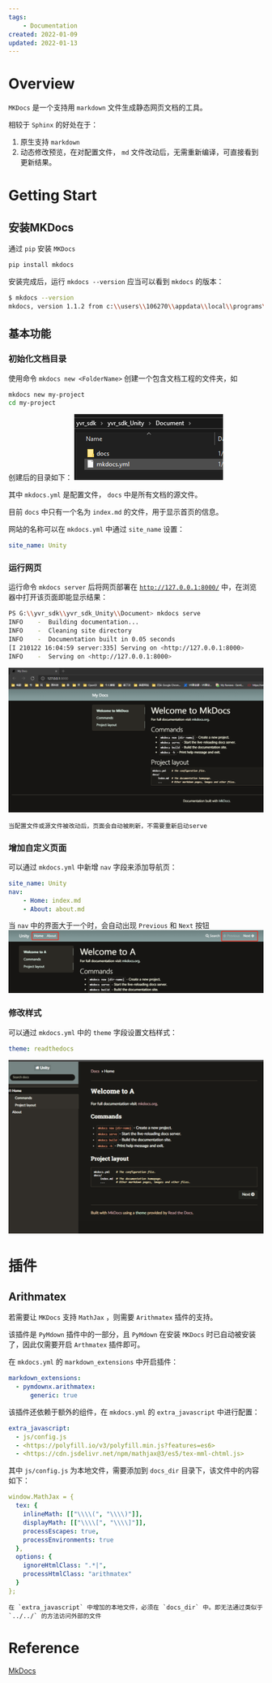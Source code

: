 ```yaml
---
tags:
    - Documentation
created: 2022-01-09
updated: 2022-01-13
---
```


# Overview

`MKDocs` 是一个支持用 `markdown` 文件生成静态网页文档的工具。

相较于 `Sphinx` 的好处在于：

1.  原生支持 `markdown`
2.  动态修改预览，在对配置文件， `md` 文件改动后，无需重新编译，可直接看到更新结果。


# Getting Start

## 安装MKDocs

通过 `pip` 安装 `MKDocs`
```bash
pip install mkdocs
```

安装完成后，运行 `mkdocs --version` 应当可以看到 `mkdocs` 的版本：
```bash
$ mkdocs --version
mkdocs, version 1.1.2 from c:\\users\\106270\\appdata\\local\\programs\\python\\python39\\lib\\site-packages\\mkdocs (Python 3.9)
```

## 基本功能

### 初始化文档目录

使用命令 `mkdocs new <FolderName>` 创建一个包含文档工程的文件夹，如
```bash
mkdocs new my-project
cd my-project
```

创建后的目录如下：
![|300](assets/Tools%20-%20MKDocs/image-20220109164730715.png)

其中 `mkdocs.yml` 是配置文件， `docs` 中是所有文档的源文件。

目前 `docs` 中只有一个名为 `index.md` 的文件，用于显示首页的信息。

网站的名称可以在 `mkdocs.yml` 中通过 `site_name` 设置：
```yaml
site_name: Unity
```

### 运行网页

运行命令 `mkdocs server` 后将网页部署在 [`http://127.0.0.1:8000/`](http://127.0.0.1:8000/) 中，在浏览器中打开该页面即能显示结果：
```bash
PS G:\\yvr_sdk\\yvr_sdk_Unity\\Document> mkdocs serve
INFO    -  Building documentation...
INFO    -  Cleaning site directory
INFO    -  Documentation built in 0.05 seconds
[I 210122 16:04:59 server:335] Serving on <http://127.0.0.1:8000>
INFO    -  Serving on <http://127.0.0.1:8000>
```

![](assets/Tools%20-%20MKDocs/image-20220109164800373.png)

```ad-note
当配置文件或源文件被改动后，页面会自动被刷新，不需要重新启动serve
```

### 增加自定义页面

可以通过 `mkdocs.yml` 中新增 `nav` 字段来添加导航页：
```yaml
site_name: Unity
nav:
    - Home: index.md
    - About: about.md
```

当 `nav` 中的界面大于一个时，会自动出现 `Previous` 和 `Next` 按钮
![](assets/Tools%20-%20MKDocs/image-20220109164854446.png)

### 修改样式

可以通过 `mkdocs.yml` 中的 `theme` 字段设置文档样式：
```yaml
theme: readthedocs
```

![|500](assets/Tools%20-%20MKDocs/image-20220109164936100.png)

# 插件

## Arithmatex

若需要让 `MKDocs` 支持 `MathJax` ，则需要 `Arithmatex` 插件的支持。

该插件是 `PyMdown` 插件中的一部分，且 `PyMdown` 在安装 `MKDocs` 时已自动被安装了，因此仅需要开启 `Arthmatex` 插件即可。

在 `mkdocs.yml` 的 `markdown_extensions` 中开启插件：
```yaml
markdown_extensions:
  - pymdownx.arithmatex:
      generic: true
```

该插件还依赖于额外的组件，在 `mkdocs.yml` 的 `extra_javascript` 中进行配置：
```yaml
extra_javascript:
  - js/config.js
  - <https://polyfill.io/v3/polyfill.min.js?features=es6>
  - <https://cdn.jsdelivr.net/npm/mathjax@3/es5/tex-mml-chtml.js>
```

其中 `js/config.js` 为本地文件，需要添加到 `docs_dir` 目录下，该文件中的内容如下：
```yaml
window.MathJax = {
  tex: {
    inlineMath: [["\\\\(", "\\\\)"]],
    displayMath: [["\\\\[", "\\\\]"]],
    processEscapes: true,
    processEnvironments: true
  },
  options: {
    ignoreHtmlClass: ".*|",
    processHtmlClass: "arithmatex"
  }
};
```

```ad-fail
在 `extra_javascript` 中增加的本地文件，必须在 `docs_dir` 中。即无法通过类似于 `../../` 的方法访问外部的文件
```

# Reference

[MkDocs](https://www.mkdocs.org/)

